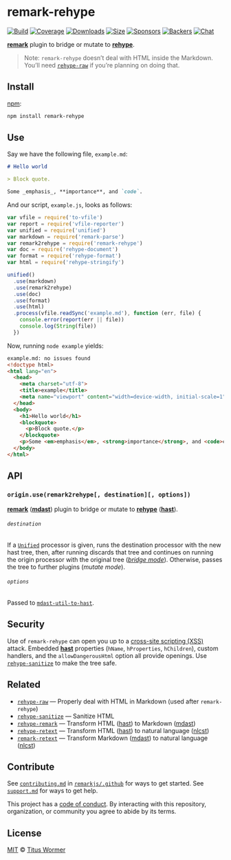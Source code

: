 # remark-rehype

[![Build][build-badge]][build]
[![Coverage][coverage-badge]][coverage]
[![Downloads][downloads-badge]][downloads]
[![Size][size-badge]][size]
[![Sponsors][sponsors-badge]][collective]
[![Backers][backers-badge]][collective]
[![Chat][chat-badge]][chat]

[**remark**][remark] plugin to bridge or mutate to [**rehype**][rehype].

> Note: `remark-rehype` doesn’t deal with HTML inside the Markdown.
> You’ll need [`rehype-raw`][raw] if you’re planning on doing that.

## Install

[npm][]:

```sh
npm install remark-rehype
```

## Use

Say we have the following file, `example.md`:

```markdown
# Hello world

> Block quote.

Some _emphasis_, **importance**, and `code`.
```

And our script, `example.js`, looks as follows:

```js
var vfile = require('to-vfile')
var report = require('vfile-reporter')
var unified = require('unified')
var markdown = require('remark-parse')
var remark2rehype = require('remark-rehype')
var doc = require('rehype-document')
var format = require('rehype-format')
var html = require('rehype-stringify')

unified()
  .use(markdown)
  .use(remark2rehype)
  .use(doc)
  .use(format)
  .use(html)
  .process(vfile.readSync('example.md'), function (err, file) {
    console.error(report(err || file))
    console.log(String(file))
  })
```

Now, running `node example` yields:

```html
example.md: no issues found
<!doctype html>
<html lang="en">
  <head>
    <meta charset="utf-8">
    <title>example</title>
    <meta name="viewport" content="width=device-width, initial-scale=1">
  </head>
  <body>
    <h1>Hello world</h1>
    <blockquote>
      <p>Block quote.</p>
    </blockquote>
    <p>Some <em>emphasis</em>, <strong>importance</strong>, and <code>code</code>.</p>
  </body>
</html>
```

## API

### `origin.use(remark2rehype[, destination][, options])`

[**remark**][remark] ([**mdast**][mdast]) plugin to bridge or mutate to
[**rehype**][rehype] ([**hast**][hast]).

###### `destination`

If a [`Unified`][processor] processor is given, runs the destination processor
with the new hast tree, then, after running discards that tree and continues on
running the origin processor with the original tree ([*bridge mode*][bridge]).
Otherwise, passes the tree to further plugins (*mutate mode*).

###### `options`

Passed to [`mdast-util-to-hast`][to-hast].

## Security

Use of `remark-rehype` can open you up to a [cross-site scripting (XSS)][xss]
attack.
Embedded [**hast**][hast] properties (`hName`, `hProperties`, `hChildren`),
custom handlers, and the `allowDangerousHtml` option all provide openings.
Use [`rehype-sanitize`][sanitize] to make the tree safe.

## Related

*   [`rehype-raw`][raw]
    — Properly deal with HTML in Markdown (used after `remark-rehype`)
*   [`rehype-sanitize`][sanitize]
    — Sanitize HTML
*   [`rehype-remark`](https://github.com/rehypejs/rehype-remark)
    — Transform HTML ([hast][]) to Markdown ([mdast][])
*   [`rehype-retext`](https://github.com/rehypejs/rehype-retext)
    — Transform HTML ([hast][]) to natural language ([nlcst][])
*   [`remark-retext`](https://github.com/remarkjs/remark-retext)
    — Transform Markdown ([mdast][]) to natural language ([nlcst][])

## Contribute

See [`contributing.md`][contributing] in [`remarkjs/.github`][health] for ways
to get started.
See [`support.md`][support] for ways to get help.

This project has a [code of conduct][coc].
By interacting with this repository, organization, or community you agree to
abide by its terms.

## License

[MIT][license] © [Titus Wormer][author]

<!-- Definitions -->

[build-badge]: https://img.shields.io/travis/remarkjs/remark-rehype/main.svg

[build]: https://travis-ci.org/remarkjs/remark-rehype

[coverage-badge]: https://img.shields.io/codecov/c/github/remarkjs/remark-rehype.svg

[coverage]: https://codecov.io/github/remarkjs/remark-rehype

[downloads-badge]: https://img.shields.io/npm/dm/remark-rehype.svg

[downloads]: https://www.npmjs.com/package/remark-rehype

[size-badge]: https://img.shields.io/bundlephobia/minzip/remark-rehype.svg

[size]: https://bundlephobia.com/result?p=remark-rehype

[sponsors-badge]: https://opencollective.com/unified/sponsors/badge.svg

[backers-badge]: https://opencollective.com/unified/backers/badge.svg

[collective]: https://opencollective.com/unified

[chat-badge]: https://img.shields.io/badge/chat-discussions-success.svg

[chat]: https://github.com/remarkjs/remark/discussions

[npm]: https://docs.npmjs.com/cli/install

[health]: https://github.com/remarkjs/.github

[contributing]: https://github.com/remarkjs/.github/blob/HEAD/contributing.md

[support]: https://github.com/remarkjs/.github/blob/HEAD/support.md

[coc]: https://github.com/remarkjs/.github/blob/HEAD/code-of-conduct.md

[license]: license

[author]: https://wooorm.com

[processor]: https://github.com/unifiedjs/unified#processor

[bridge]: https://github.com/unifiedjs/unified#processing-between-syntaxes

[remark]: https://github.com/remarkjs/remark

[rehype]: https://github.com/rehypejs/rehype

[raw]: https://github.com/rehypejs/rehype-raw

[sanitize]: https://github.com/rehypejs/rehype-sanitize

[mdast]: https://github.com/syntax-tree/mdast

[hast]: https://github.com/syntax-tree/hast

[nlcst]: https://github.com/syntax-tree/nlcst

[to-hast]: https://github.com/syntax-tree/mdast-util-to-hast#tohastnode-options

[xss]: https://en.wikipedia.org/wiki/Cross-site_scripting
